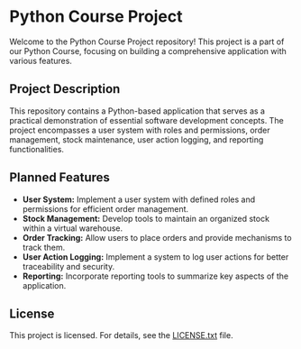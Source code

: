 # Python Course Project
Welcome to the Python Course Project repository! This project is a part of our Python Course, focusing on building a comprehensive application with various features.

## Project Description
This repository contains a Python-based application that serves as a practical demonstration of essential software development concepts. The project encompasses a user system with roles and permissions, order management, stock maintenance, user action logging, and reporting functionalities.

## Planned Features
- **User System:** Implement a user system with defined roles and permissions for efficient order management.
- **Stock Management:** Develop tools to maintain an organized stock within a virtual warehouse.
- **Order Tracking:** Allow users to place orders and provide mechanisms to track them.
- **User Action Logging:** Implement a system to log user actions for better traceability and security.
- **Reporting:** Incorporate reporting tools to summarize key aspects of the application.

## License
This project is licensed. For details, see the [LICENSE.txt](https://github.com/maryna-shyrokova/warehouse-project/blob/main/LICENSE.txt) file.


